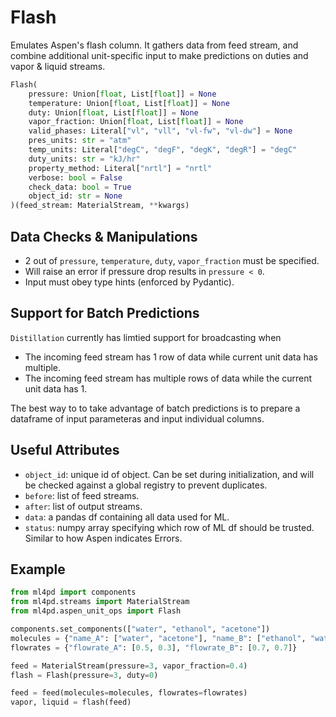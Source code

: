 # Flash

Emulates Aspen's flash column. It gathers data from feed stream,
and combine additional unit-specific input to make predictions on
duties and vapor & liquid streams.

```python
Flash(
    pressure: Union[float, List[float]] = None
    temperature: Union[float, List[float]] = None
    duty: Union[float, List[float]] = None
    vapor_fraction: Union[float, List[float]] = None
    valid_phases: Literal["vl", "vll", "vl-fw", "vl-dw"] = None
    pres_units: str = "atm"
    temp_units: Literal["degC", "degF", "degK", "degR"] = "degC"
    duty_units: str = "kJ/hr"
    property_method: Literal["nrtl"] = "nrtl"
    verbose: bool = False
    check_data: bool = True
    object_id: str = None
)(feed_stream: MaterialStream, **kwargs)
```

## Data Checks & Manipulations

- 2 out of `pressure`, `temperature`, `duty`, `vapor_fraction` must be specified.
- Will raise an error if pressure drop results in `pressure < 0`.
- Input must obey type hints (enforced by Pydantic).

## Support for Batch Predictions
`Distillation` currently has limtied support for broadcasting when

- The incoming feed stream has 1 row of data while current unit data has multiple.
- The incoming feed stream has multiple rows of data while the current unit data has 1.

The best way to to take advantage of batch predictions is to prepare a dataframe of
input parameteras and input individual columns.

## Useful Attributes

- `object_id`: unique id of object. Can be set during initialization, and will be checked
against a global registry to prevent duplicates.
- `before`: list of feed streams.
- `after`: list of output streams.
- `data`: a pandas df containing all data used for ML.
- `status`: numpy array specifying which row of ML df should be trusted. Similar to how
Aspen indicates Errors.

## Example
```python
from ml4pd import components
from ml4pd.streams import MaterialStream
from ml4pd.aspen_unit_ops import Flash

components.set_components(["water", "ethanol", "acetone"])
molecules = {"name_A": ["water", "acetone"], "name_B": ["ethanol", "water"]}
flowrates = {"flowrate_A": [0.5, 0.3], "flowrate_B": [0.7, 0.7]}

feed = MaterialStream(pressure=3, vapor_fraction=0.4)
flash = Flash(pressure=3, duty=0)

feed = feed(molecules=molecules, flowrates=flowrates)
vapor, liquid = flash(feed)
```


